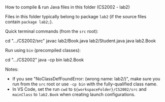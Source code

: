 How to compile & run Java files in this folder (CS2002 - lab2)

Files in this folder typically belong to package `lab2` (if the source files contain `package lab2;`).

Quick terminal commands (from the `src` root):

   cd ".../CS2002/src"
   javac lab2/Book.java lab2/Student.java
   java lab2.Book

Run using `bin` (precompiled classes):

   cd ".../CS2002"
   java -cp bin lab2.Book

Notes:
- If you see "NoClassDefFoundError: <name> (wrong name: lab2/<name>)", make sure you run from the `src` root or use `-cp bin` with the fully-qualified class name.
- In VS Code, set the run `cwd` to `${workspaceFolder}/CS2002/src` and `mainClass` to `lab2.Book` when creating launch configurations.
